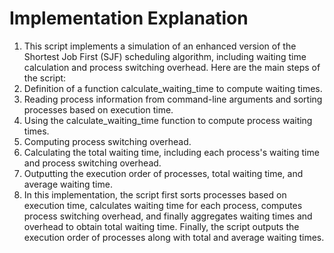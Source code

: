 # Implementation Explanation
1. This script implements a simulation of an enhanced version of the Shortest Job First (SJF) scheduling algorithm, including waiting time calculation and process switching overhead. Here are the main steps of the script:
2. Definition of a function calculate_waiting_time to compute waiting times.
3. Reading process information from command-line arguments and sorting processes based on execution time.
4. Using the calculate_waiting_time function to compute process waiting times.
5. Computing process switching overhead.
6. Calculating the total waiting time, including each process's waiting time and process switching overhead.
7. Outputting the execution order of processes, total waiting time, and average waiting time.
8. In this implementation, the script first sorts processes based on execution time, calculates waiting time for each process, computes process switching overhead, and finally aggregates waiting times and overhead to obtain total waiting time. Finally, the script outputs the execution order of processes along with total and average waiting times.
